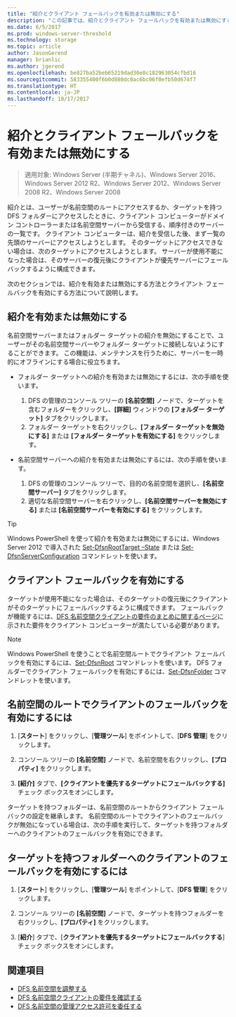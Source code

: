 ```yaml
---
title: "紹介とクライアント フェールバックを有効または無効にする"
description: "この記事では、紹介とクライアント フェールバックを有効または無効にする方法について説明します。"
ms.date: 6/5/2017
ms.prod: windows-server-threshold
ms.technology: storage
ms.topic: article
author: JasonGerend
manager: brianlic
ms.author: jgerend
ms.openlocfilehash: be827ba52beb65219dad30e8c182963054cfbd16
ms.sourcegitcommit: 583355400f6b0d880dc0ac6bc06f0efb50d674f7
ms.translationtype: HT
ms.contentlocale: ja-JP
ms.lasthandoff: 10/17/2017
---
```

# <a name="enable-or-disable-referrals-and-client-failback"></a>紹介とクライアント フェールバックを有効または無効にする

> 適用対象: Windows Server (半期チャネル)、Windows Server 2016、Windows Server 2012 R2、Windows Server 2012、Windows Server 2008 R2、Windows Server 2008

紹介とは、ユーザーが名前空間のルートにアクセスするか、ターゲットを持つ DFS フォルダーにアクセスしたときに、クライアント コンピューターがドメイン コントローラーまたは名前空間サーバーから受信する、順序付きのサーバーの一覧です。 クライアント コンピューターは、紹介を受信した後、まず一覧の先頭のサーバーにアクセスしようとします。 そのターゲットにアクセスできない場合は、次のターゲットにアクセスしようとします。 サーバーが使用不能になった場合は、そのサーバーの復元後にクライアントが優先サーバーにフェールバックするように構成できます。

次のセクションでは、紹介を有効または無効にする方法とクライアント フェールバックを有効にする方法について説明します。

## <a name="enable-or-disable-referrals"></a>紹介を有効または無効にする

名前空間サーバーまたはフォルダー ターゲットの紹介を無効にすることで、ユーザーがその名前空間サーバーやフォルダー ターゲットに接続しないようにすることができます。 この機能は、メンテナンスを行うために、サーバーを一時的にオフラインにする場合に役立ちます。

-   フォルダー ターゲットへの紹介を有効または無効にするには、次の手順を使います。

    1.  DFS の管理のコンソール ツリーの **[名前空間]** ノードで、ターゲットを含むフォルダーをクリックし、**[詳細]** ウィンドウの **[フォルダー ターゲット]** タブをクリックします。
    2.  フォルダー ターゲットを右クリックし、**[フォルダー ターゲットを無効にする]** または **[フォルダー ターゲットを有効にする]** をクリックします。

-   名前空間サーバーへの紹介を有効または無効にするには、次の手順を使います。

    1.  DFS の管理のコンソール ツリーで、目的の名前空間を選択し、**[名前空間サーバー]** タブをクリックします。
    2.  適切な名前空間サーバーを右クリックし、**[名前空間サーバーを無効にする]** または **[名前空間サーバーを有効にする]** をクリックします。


> [!TIP]
> Windows PowerShell を使って紹介を有効または無効にするには、Windows Server 2012 で導入された [Set-DfsnRootTarget –State](https://technet.microsoft.com/library/jj884266.aspx) または [Set-DfsnServerConfiguration](https://technet.microsoft.com/library/jj884277.aspx) コマンドレットを使います。

## <a name="enable-client-failback"></a>クライアント フェールバックを有効にする

ターゲットが使用不能になった場合は、そのターゲットの復元後にクライアントがそのターゲットにフェールバックするように構成できます。 フェールバックが機能するには、[DFS 名前空間クライアントの要件のまとめに関するページ](https://technet.microsoft.com/library/cc771913(v=ws.11).aspx)に示された要件をクライアント コンピューターが満たしている必要があります。


> [!NOTE]
> Windows PowerShell を使うことで名前空間ルートでクライアント フェールバックを有効にするには、[Set-DfsnRoot](https://technet.microsoft.com/library/jj884281.aspx) コマンドレットを使います。 DFS フォルダーでクライアント フェールバックを有効にするには、[Set-DfsnFolder](https://technet.microsoft.com/library/jj884283.aspx) コマンドレットを使います。


## <a name="to-enable-client-failback-for-a-namespace-root"></a>名前空間のルートでクライアントのフェールバックを有効にするには

1.  [**スタート**] をクリックし、[**管理ツール**] をポイントして、[**DFS 管理**] をクリックします。

2.  コンソール ツリーの **[名前空間]** ノードで、名前空間を右クリックし、**[プロパティ]** をクリックします。

3.  **[紹介]** タブで、**[クライアントを優先するターゲットにフェールバックする]** チェック ボックスをオンにします。

ターゲットを持つフォルダーは、名前空間のルートからクライアント フェールバックの設定を継承します。 名前空間のルートでクライアントのフェールバックが無効になっている場合は、次の手順を実行して、ターゲットを持つフォルダーへのクライアントのフェールバックを有効にできます。

## <a name="to-enable-client-failback-for-a-folder-with-targets"></a>ターゲットを持つフォルダーへのクライアントのフェールバックを有効にするには

1.  [**スタート**] をクリックし、[**管理ツール**] をポイントして、[**DFS 管理**] をクリックします。

2.  コンソール ツリーの **[名前空間]** ノードで、ターゲットを持つフォルダーを右クリックし、**[プロパティ]** をクリックします。

3.  [**紹介**] タブで、[**クライアントを優先するターゲットにフェールバックする**] チェック ボックスをオンにします。

## <a name="see-also"></a>関連項目 

-   [DFS 名前空間を調整する](tuning-dfs-namespaces.md)
-   [DFS 名前空間クライアントの要件を確認する](https://technet.microsoft.com/library/cc771913(v=ws.11).aspx)
-   [DFS 名前空間の管理アクセス許可を委任する](delegate-management-permissions-for-dfs-namespaces.md)